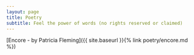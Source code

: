 ```yaml
---
layout: page
title: Poetry
subtitle: Feel the power of words (no rights reserved or claimed)
---
```


[Encore - by Patricia Fleming]({{ site.baseurl }}{% link poetry/encore.md  %})
